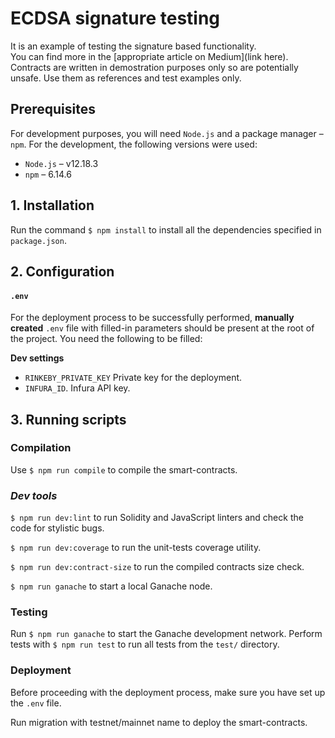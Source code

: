 # ECDSA signature testing
It is an example of testing the signature based functionality.<br>
You can find more in the [appropriate article on Medium](link here).<br>
Contracts are written in demostration purposes only so are potentially unsafe. Use them as references and test examples only.

## Prerequisites

For development purposes, you will need `Node.js` and a package manager – `npm`. For the development, the following versions were used:
- `Node.js` – v12.18.3
- `npm` – 6.14.6

## 1. Installation

Run the command `$ npm install` to install all the dependencies specified in `package.json`.

## 2. Configuration
#### `.env`

For the deployment process to be successfully performed, **manually created** `.env` file with filled-in parameters should be present at the root of the project. You need the following to be filled:

**Dev settings**
- `RINKEBY_PRIVATE_KEY` Private key for the deployment.
- `INFURA_ID`. Infura API key.

## 3. Running scripts

### Compilation
Use `$ npm run compile` to compile the smart-contracts.

### *Dev tools*

`$ npm run dev:lint` to run Solidity and JavaScript linters and check the code for stylistic bugs.

`$ npm run dev:coverage` to run the unit-tests coverage utility.

`$ npm run dev:contract-size` to run the compiled contracts size check.

`$ npm run ganache` to start a local Ganache node.

### Testing

Run `$ npm run ganache` to start the Ganache development network. Perform tests with `$ npm run test` to run all tests from the `test/` directory.

### Deployment
Before proceeding with the deployment process, make sure you have set up the `.env` file.

Run migration with testnet/mainnet name to deploy the smart-contracts.
